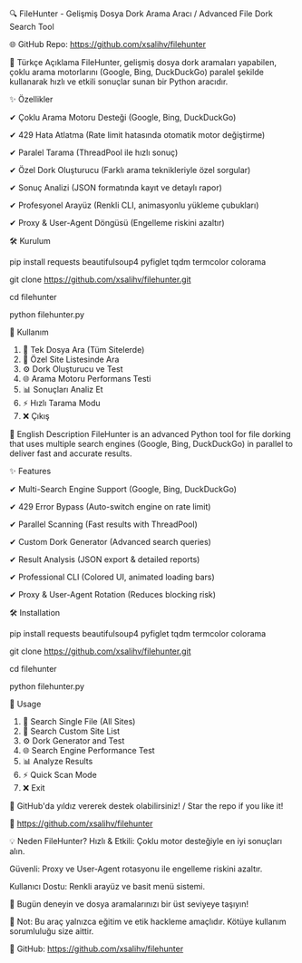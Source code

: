 🔍 FileHunter - Gelişmiş Dosya Dork Arama Aracı / Advanced File Dork Search Tool

🌐 GitHub Repo: https://github.com/xsalihv/filehunter

📜 Türkçe Açıklama
FileHunter, gelişmiş dosya dork aramaları yapabilen, çoklu arama motorlarını (Google, Bing, DuckDuckGo) paralel şekilde kullanarak hızlı ve etkili sonuçlar sunan bir Python aracıdır.

✨ Özellikler

✔ Çoklu Arama Motoru Desteği (Google, Bing, DuckDuckGo)

✔ 429 Hata Atlatma (Rate limit hatasında otomatik motor değiştirme)

✔ Paralel Tarama (ThreadPool ile hızlı sonuç)

✔ Özel Dork Oluşturucu (Farklı arama teknikleriyle özel sorgular)

✔ Sonuç Analizi (JSON formatında kayıt ve detaylı rapor)

✔ Profesyonel Arayüz (Renkli CLI, animasyonlu yükleme çubukları)

✔ Proxy & User-Agent Döngüsü (Engelleme riskini azaltır)


🛠 Kurulum

pip install requests beautifulsoup4 pyfiglet tqdm termcolor colorama

git clone https://github.com/xsalihv/filehunter.git

cd filehunter

python filehunter.py


📌 Kullanım

1. 🚀 Tek Dosya Ara (Tüm Sitelerde)
2. 📂 Özel Site Listesinde Ara
3. ⚙️ Dork Oluşturucu ve Test
4. 🌐 Arama Motoru Performans Testi
5. 📊 Sonuçları Analiz Et
6. ⚡ Hızlı Tarama Modu
0. ❌ Çıkış

📜 English Description
FileHunter is an advanced Python tool for file dorking that uses multiple search engines (Google, Bing, DuckDuckGo) in parallel to deliver fast and accurate results.

✨ Features

✔ Multi-Search Engine Support (Google, Bing, DuckDuckGo)

✔ 429 Error Bypass (Auto-switch engine on rate limit)

✔ Parallel Scanning (Fast results with ThreadPool)

✔ Custom Dork Generator (Advanced search queries)

✔ Result Analysis (JSON export & detailed reports)

✔ Professional CLI (Colored UI, animated loading bars)

✔ Proxy & User-Agent Rotation (Reduces blocking risk)

🛠 Installation

pip install requests beautifulsoup4 pyfiglet tqdm termcolor colorama

git clone https://github.com/xsalihv/filehunter.git

cd filehunter

python filehunter.py

📌 Usage

1. 🚀 Search Single File (All Sites)
2. 📂 Search Custom Site List
3. ⚙️ Dork Generator and Test
4. 🌐 Search Engine Performance Test
5. 📊 Analyze Results
6. ⚡ Quick Scan Mode
0. ❌ Exit

🌟 GitHub'da yıldız vererek destek olabilirsiniz! / Star the repo if you like it!

🔗 https://github.com/xsalihv/filehunter

💡 Neden FileHunter?
Hızlı & Etkili: Çoklu motor desteğiyle en iyi sonuçları alın.

Güvenli: Proxy ve User-Agent rotasyonu ile engelleme riskini azaltır.

Kullanıcı Dostu: Renkli arayüz ve basit menü sistemi.

🚀 Bugün deneyin ve dosya aramalarınızı bir üst seviyeye taşıyın!

📢 Not: Bu araç yalnızca eğitim ve etik hackleme amaçlıdır. Kötüye kullanım sorumluluğu size aittir.

🔗 GitHub: https://github.com/xsalihv/filehunter
